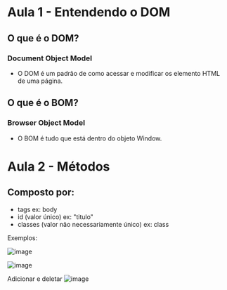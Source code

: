 # Aula 1 - Entendendo o DOM

## O que é o DOM?

### Document Object Model
- O DOM é um padrão de como acessar e modificar os elemento HTML de uma página.


## O que é o BOM?

### Browser Object Model
- O BOM é tudo que está dentro do objeto Window.


# Aula 2 - Métodos

## Composto por:
- tags
ex: body
- id (valor único)
ex: "titulo"
- classes (valor não necessariamente único)
ex: class

Exemplos:

![image](https://user-images.githubusercontent.com/51412784/152227006-be837e4f-bf72-4674-af70-e3450f6b35eb.png)

![image](https://user-images.githubusercontent.com/51412784/152227709-0b456bfe-973d-421f-b1d6-954944326fa7.png)

Adicionar e deletar 
![image](https://user-images.githubusercontent.com/51412784/152227928-21deac72-c661-4860-a107-e03806d37ff6.png)

